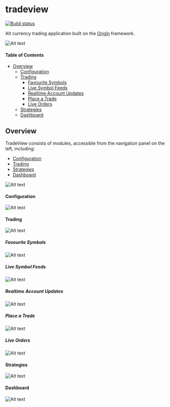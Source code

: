 # tradeview

[![Build status](https://ci.appveyor.com/api/projects/status/lsf9kuf5p93wvr0p/branch/master?svg=true)](https://ci.appveyor.com/project/grantcolley/tradeview/branch/master)

Alt currency trading application built on the [Origin](https://github.com/grantcolley/origin) framework.

![Alt text](/README-images/tradeview.PNG?raw=true "Trade View")

#### Table of Contents
* [Overview](#overview)
  * [Configuration](#configuration)
  * [Trading](#trading)  
    * [Favourite Symbols](#favourite-symbols)
    * [Live Symbol Feeds](#live-symbol-feeds)
    * [Realtime Account Updates](#realtime-account-updates)
    * [Place a Trade](#place-a-trade)
    * [Live Orders](#live-orders)  
  * [Strategies](#strategies)
  * [Dashboard](#dashboard)
  
## Overview
TradeView consists of modules, accessible from the navigation panel on the left, including:
  * [Configuration](#configuration)
  * [Trading](#trading)  
  * [Strategies](#strategies)
  * [Dashboard](#dashboard)
  
![Alt text](/README-images/navigationpanel.PNG?raw=true "Navigation Panel")

#### Configuration
![Alt text](/README-images/configuration.PNG?raw=true "Configuration")

#### Trading
![Alt text](/README-images/trading.PNG?raw=true "Trading")

##### Favourite Symbols
![Alt text](/README-images/symbols.PNG?raw=true "Favourite Symbols")

##### Live Symbol Feeds
![Alt text](/README-images/symbol.PNG?raw=true "Live Symbol Feeds")

##### Realtime Account Updates
![Alt text](/README-images/account.PNG?raw=true "Realtime Account Updates")

##### Place a Trade
![Alt text](/README-images/tradecontrol.PNG?raw=true "Place a Trade")

##### Live Orders
![Alt text](/README-images/orders.PNG?raw=true "Live Orders")

#### Strategies
![Alt text](/README-images/strategies.PNG?raw=true "Strategies")

#### Dashboard
![Alt text](/README-images/dashboard.PNG?raw=true "Dashboard")

